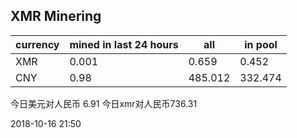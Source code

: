 ## XMR Minering

|currency|mined in last 24 hours|all|in pool|
|---|---|---|---|
|XMR|0.001|0.659|0.452|
|CNY|0.98|485.012|332.474|

今日美元对人民币 6.91	今日xmr对人民币736.31


2018-10-16 21:50